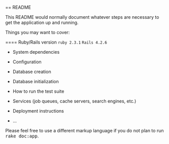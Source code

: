 == README

This README would normally document whatever steps are necessary to get the
application up and running.

Things you may want to cover:

==== Ruby/Rails version
`ruby 2.3.1`
`Rails 4.2.6`

* System dependencies

* Configuration

* Database creation

* Database initialization

* How to run the test suite

* Services (job queues, cache servers, search engines, etc.)

* Deployment instructions

* ...


Please feel free to use a different markup language if you do not plan to run
<tt>rake doc:app</tt>.
